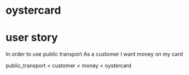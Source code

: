 # oystercard
# user story

In order to use public transport
As a customer
I want money on my card

public_transport < customer < money < oystercard
